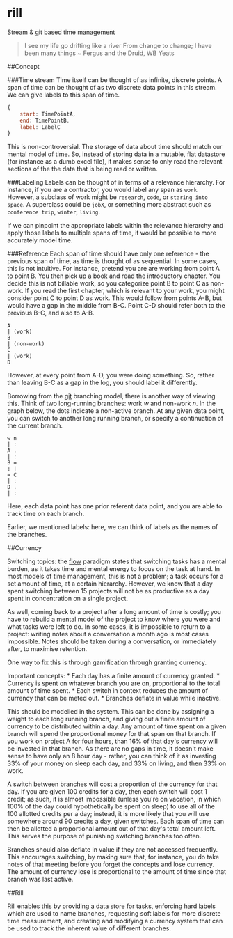 rill
====

Stream &amp; git based time management

>I see my life go drifting like a river
>From change to change; I have been many things
~ Fergus and the Druid, WB Yeats

##Concept

###Time stream
Time itself can be thought of as infinite, discrete points. A span of time can be thought of as two discrete data points in this stream. We can give labels to this span of time. 

```js
{
	start: TimePointA,
	end: TimePointB,
	label: LabelC
}
```

This is non-controversial. The storage of data about time should match our mental model of time. So, instead of storing data in a mutable, flat datastore (for instance as a dumb excel file), it makes sense to only read the relevant sections of the the data that is being read or written. 

###Labeling
Labels can be thought of in terms of a relevance hierarchy. For instance, if you are a contractor, you would label any span as `work`. However, a subclass of work might be `research`, `code`, or `staring into space`. A superclass could be `jobX`, or something more abstract such as `conference trip`, `winter`, `living`.

If we can pinpoint the appropriate labels within the relevance hierarchy and apply those labels to multiple spans of time, it would be possible to more accurately model time. 

###Reference
Each span of time should have only one reference - the previous span of time, as time is thought of as sequential. In some cases, this is not intuitive. For instance, pretend you are are working from point A to point B. You then pick up a book and read the introductory chapter. You decide this is not billable work, so you categorize point B to point C as non-work. If you read the first chapter, which is relevant to your work, you might consider point C to point D as work. This would follow from points A-B, but would have a gap in the middle from B-C. Point C-D should refer both to the previous B-C, and also to A-B. 

	A
	| (work)
	B
	| (non-work)
	C 
	| (work)
	D


However, at every point from A-D, you were doing something. So, rather than leaving B-C as a gap in the log, you should label it differently. 

Borrowing from the [git]() branching model, there is another way of viewing this. Think of two long-running branches: work _w_ and non-work _n_. In the graph below, the dots indicate a non-active branch. At any given data point, you can switch to another long running branch, or specify a continuation of the current branch. 

	w n
	| :
	A . 
	| : 
	B =
	: |
	= C
	| : 
	D .
	| :

Here, each data point has one prior referent data point, and you are able to track time on each branch.

Earlier, we mentioned labels: here, we can think of labels as the names of the branches. 

##Currency

Switching topics: the [flow](https://en.wikipedia.org/wiki/Flow_(psychology)) paradigm states that switching tasks has a mental burden, as it takes time and mental energy to focus on the task at hand. In most models of time management, this is not a problem; a task occurs for a set amount of time, at a certain hierarchy. However, we know that a day spent switching between 15 projects will not be as productive as a day spent in concentration on a single project. 

As well, coming back to a project after a long amount of time is costly; you have to rebuild a mental model of the project to know where you were and what tasks were left to do. In some cases, it is impossible to return to a project: writing notes about a conversation a month ago is most cases impossible. Notes should be taken during a conversation, or immediately after, to maximise retention. 

One way to fix this is through gamification through granting currency.

Important concepts:
	* Each day has a finite amount of currency granted.
	* Currency is spent on whatever branch you are on, proportional to the total amount of time spent. 
	* Each switch in context reduces the amount of currency that can be meted out.
	* Branches deflate in value while inactive.

This should be modelled in the system. This can be done by assigning a weight to each long running branch, and giving out a finite amount of currency to be distributed within a day. Any amount of time spent on a given branch will spend the proportional money for that span on that branch. If you work on project A for four hours, than 16% of that day's currency will be invested in that branch. As there are no gaps in time, it doesn't make sense to have only an 8 hour day - rather, you can think of it as investing 33% of your money on sleep each day, and 33% on living, and then 33% on work. 

A switch between branches will cost a proportion of the currency for that day.
If you are given 100 credits for a day, then each switch will cost 1 credit; as such, it is almost impossible (unless you're on vacation, in which 100% of the day could hypothetically be spent on sleep) to use all of the 100 allotted credits per a day; instead, it is more likely that you will use somewhere around 90 credits a day, given switches. Each span of time can then be allotted a proportional amount out of that day's total amount left. This serves the purpose of punishing switching branches too often. 

Branches should also deflate in value if they are not accessed frequently. This encourages switching, by making sure that, for instance, you do take notes of that meeting before you forget the concepts and lose currency. The amount of currency lose is proportional to the amount of time since that branch was last active. 

##Rill

Rill enables this by providing a data store for tasks, enforcing hard labels which are used to name branches, requesting soft labels for more discrete time measurement, and creating and modifying a currency system that can be used to track the inherent value of different branches. 

















